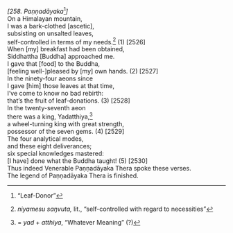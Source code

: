 *\[258. Paṇṇadāyaka*[^1]*\]*  
On a Himalayan mountain,  
I was a bark-clothed \[ascetic\],  
subsisting on unsalted leaves,  
self-controlled in terms of my needs.[^2] (1) \[2526\]  
When \[my\] breakfast had been obtained,  
Siddhattha \[Buddha\] approached me.  
I gave that \[food\] to the Buddha,  
\[feeling well-\]pleased by \[my\] own hands. (2) \[2527\]  
In the ninety-four aeons since  
I gave \[him\] those leaves at that time,  
I’ve come to know no bad rebirth:  
that’s the fruit of leaf-donations. (3) \[2528\]  
In the twenty-seventh aeon  
there was a king, Yadatthiya,[^3]  
a wheel-turning king with great strength,  
possessor of the seven gems. (4) \[2529\]  
The four analytical modes,  
and these eight deliverances;  
six special knowledges mastered:  
\[I have\] done what the Buddha taught! (5) \[2530\]  
Thus indeed Venerable Paṇṇadāyaka Thera spoke these verses.  
The legend of Paṇṇadāyaka Thera is finished.  
[^1]: “Leaf-Donor”  
[^2]: *niyamesu saŋvuta,* lit., “self-controlled with regard to
    necessities”  
[^3]: = *yad* + *atthiya*, “Whatever Meaning” (?)
